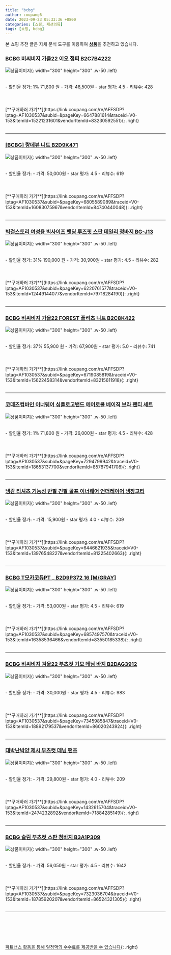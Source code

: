 ```yaml
---
title: "bcbg"
author: coupang6
date: 2023-09-23 05:33:36 +0800
categories: [쇼핑, 패션의류]
tags: [쇼핑, bcbg]
---
```


본 쇼핑 추천 글은 자체 분석 도구를 이용하여 [**상품**](https://link.coupang.com/a/bao1ui)을 추천하고 있습니다.

### [BCBG 비씨비지 가을22 이오 점퍼 B2C7B4222](https://link.coupang.com/re/AFFSDP?lptag=AF1030537&subid=&pageKey=6647881614&traceid=V0-153&itemId=15221231601&vendorItemId=83230592551)

![상품이미지](https://thumbnail9.coupangcdn.com/thumbnails/remote/230x230ex/image/vendor_inventory/b2e2/73f58311faf9dff0e8e7f38347aa23d62a3afb9fa4507da18713492adce9.jpg){: width="300" height="300" .w-50 .left}


<br>
- 할인율 정가: 1%  71,800   원
- 가격: 48,500원
- star 평가: 4.5
- 리뷰수: 428
<br>
<br>
<br>
<br>
[**구매하러 가기**](https://link.coupang.com/re/AFFSDP?lptag=AF1030537&subid=&pageKey=6647881614&traceid=V0-153&itemId=15221231601&vendorItemId=83230592551){: .right}
<br>
<br>

---

### [[BCBG] 랑데뷰 니트 B2D9K471](https://link.coupang.com/re/AFFSDP?lptag=AF1030537&subid=&pageKey=6805589089&traceid=V0-153&itemId=16083075967&vendorItemId=84740440048)

![상품이미지](https://thumbnail7.coupangcdn.com/thumbnails/remote/230x230ex/image/vendor_inventory/c659/1386827cd01961169378ceb73bde3eb74891444b070515d64644535c5293.jpeg){: width="300" height="300" .w-50 .left}


<br>
- 할인율 정가: 
- 가격: 50,000원
- star 평가: 4.5
- 리뷰수: 619
<br>
<br>
<br>
<br>
[**구매하러 가기**](https://link.coupang.com/re/AFFSDP?lptag=AF1030537&subid=&pageKey=6805589089&traceid=V0-153&itemId=16083075967&vendorItemId=84740440048){: .right}
<br>
<br>

---

### [빅걸스토리 여성용 빅사이즈 밴딩 루즈핏 스판 데일리 청바지 BG-J13](https://link.coupang.com/re/AFFSDP?lptag=AF1030537&subid=&pageKey=6220761577&traceid=V0-153&itemId=12449144077&vendorItemId=79718284190)

![상품이미지](https://thumbnail7.coupangcdn.com/thumbnails/remote/230x230ex/image/rs_quotation_api/ynaousch/99bac07e9d2443739a642d14c99768ea.jpg){: width="300" height="300" .w-50 .left}


<br>
- 할인율 정가: 31%  190,000   원
- 가격: 30,900원
- star 평가: 4.5
- 리뷰수: 282
<br>
<br>
<br>
<br>
[**구매하러 가기**](https://link.coupang.com/re/AFFSDP?lptag=AF1030537&subid=&pageKey=6220761577&traceid=V0-153&itemId=12449144077&vendorItemId=79718284190){: .right}
<br>
<br>

---

### [BCBG 비씨비지 가을22 FOREST 플리츠 니트 B2C8K422](https://link.coupang.com/re/AFFSDP?lptag=AF1030537&subid=&pageKey=6719085819&traceid=V0-153&itemId=15622458314&vendorItemId=83215611918)

![상품이미지](https://thumbnail9.coupangcdn.com/thumbnails/remote/230x230ex/image/vendor_inventory/b5c6/97e9e14040ddd4e46d33fc7d11379e2eb1efe21094c6411b6c792bc28c01.jpg){: width="300" height="300" .w-50 .left}


<br>
- 할인율 정가: 37%  55,900   원
- 가격: 67,900원
- star 평가: 5.0
- 리뷰수: 741
<br>
<br>
<br>
<br>
[**구매하러 가기**](https://link.coupang.com/re/AFFSDP?lptag=AF1030537&subid=&pageKey=6719085819&traceid=V0-153&itemId=15622458314&vendorItemId=83215611918){: .right}
<br>
<br>

---

### [코데즈컴바인 이너웨어 심플로고밴드 에어로쿨 베이직 브라 팬티 세트](https://link.coupang.com/re/AFFSDP?lptag=AF1030537&subid=&pageKey=7294799942&traceid=V0-153&itemId=18653137700&vendorItemId=85787941708)

![상품이미지](https://thumbnail10.coupangcdn.com/thumbnails/remote/230x230ex/image/vendor_inventory/5ce6/5f1f1cbb89ca3ec3d1d46affb305cebce630c24617aab006242516b22930.jpg){: width="300" height="300" .w-50 .left}


<br>
- 할인율 정가: 1%  71,800   원
- 가격: 26,000원
- star 평가: 4.5
- 리뷰수: 428
<br>
<br>
<br>
<br>
[**구매하러 가기**](https://link.coupang.com/re/AFFSDP?lptag=AF1030537&subid=&pageKey=7294799942&traceid=V0-153&itemId=18653137700&vendorItemId=85787941708){: .right}
<br>
<br>

---

### [냉감 티셔츠 기능성 반팔 긴팔 골프 이너웨어 언더레이어 냉장고티](https://link.coupang.com/re/AFFSDP?lptag=AF1030537&subid=&pageKey=6446621935&traceid=V0-153&itemId=13976548227&vendorItemId=81225402663)

![상품이미지](https://thumbnail7.coupangcdn.com/thumbnails/remote/230x230ex/image/vendor_inventory/adfa/6057b8679388675240f661d0188cef69a98c81bbcbec03e62aad70695f75.jpg){: width="300" height="300" .w-50 .left}


<br>
- 할인율 정가: 
- 가격: 15,900원
- star 평가: 4.0
- 리뷰수: 209
<br>
<br>
<br>
<br>
[**구매하러 가기**](https://link.coupang.com/re/AFFSDP?lptag=AF1030537&subid=&pageKey=6446621935&traceid=V0-153&itemId=13976548227&vendorItemId=81225402663){: .right}
<br>
<br>

---

### [BCBG T모카코듀PT _ B2D9P372 16 [M/GRAY]](https://link.coupang.com/re/AFFSDP?lptag=AF1030537&subid=&pageKey=6857497570&traceid=V0-153&itemId=16358536466&vendorItemId=83550185338)

![상품이미지](https://thumbnail9.coupangcdn.com/thumbnails/remote/230x230ex/image/vendor_inventory/a2b0/5d6391f9b0325d0b4c077411134892ef6a2348e6a8f9c48f69157d0a389c.jpg){: width="300" height="300" .w-50 .left}


<br>
- 할인율 정가: 
- 가격: 53,000원
- star 평가: 4.5
- 리뷰수: 619
<br>
<br>
<br>
<br>
[**구매하러 가기**](https://link.coupang.com/re/AFFSDP?lptag=AF1030537&subid=&pageKey=6857497570&traceid=V0-153&itemId=16358536466&vendorItemId=83550185338){: .right}
<br>
<br>

---

### [BCBG 비씨비지 겨울22 부츠컷 기모 데님 바지 B2DAG3912](https://link.coupang.com/re/AFFSDP?lptag=AF1030537&subid=&pageKey=7345985847&traceid=V0-153&itemId=18892179537&vendorItemId=86020243924)

![상품이미지](https://thumbnail8.coupangcdn.com/thumbnails/remote/230x230ex/image/vendor_inventory/8549/a9c8eab993eff480572faa375f900c750652ec34d8d0d51fb0bca949f4f4.jpg){: width="300" height="300" .w-50 .left}


<br>
- 할인율 정가: 
- 가격: 30,000원
- star 평가: 4.5
- 리뷰수: 983
<br>
<br>
<br>
<br>
[**구매하러 가기**](https://link.coupang.com/re/AFFSDP?lptag=AF1030537&subid=&pageKey=7345985847&traceid=V0-153&itemId=18892179537&vendorItemId=86020243924){: .right}
<br>
<br>

---

### [대박난박양 제시 부츠컷 데님 팬츠](https://link.coupang.com/re/AFFSDP?lptag=AF1030537&subid=&pageKey=1432615704&traceid=V0-153&itemId=2474232892&vendorItemId=71884285149)

![상품이미지](https://thumbnail9.coupangcdn.com/thumbnails/remote/230x230ex/image/vendor_inventory/0cd8/aefb12f00b234984dbc674b196a344c50f71f7d8dfb8dd32a4b32f45ebbb.jpg){: width="300" height="300" .w-50 .left}


<br>
- 할인율 정가: 
- 가격: 29,800원
- star 평가: 4.0
- 리뷰수: 209
<br>
<br>
<br>
<br>
[**구매하러 가기**](https://link.coupang.com/re/AFFSDP?lptag=AF1030537&subid=&pageKey=1432615704&traceid=V0-153&itemId=2474232892&vendorItemId=71884285149){: .right}
<br>
<br>

---

### [BCBG 슬림 부츠컷 스판 청바지 B3A1P309](https://link.coupang.com/re/AFFSDP?lptag=AF1030537&subid=&pageKey=7323036704&traceid=V0-153&itemId=18785920207&vendorItemId=86524321305)

![상품이미지](https://thumbnail7.coupangcdn.com/thumbnails/remote/230x230ex/image/vendor_inventory/3cf8/36e35764bb692c1e9a7a011dddb53ed62be47cded5f523939cd9860d2f64.jpeg){: width="300" height="300" .w-50 .left}


<br>
- 할인율 정가: 
- 가격: 56,050원
- star 평가: 4.5
- 리뷰수: 1642
<br>
<br>
<br>
<br>
[**구매하러 가기**](https://link.coupang.com/re/AFFSDP?lptag=AF1030537&subid=&pageKey=7323036704&traceid=V0-153&itemId=18785920207&vendorItemId=86524321305){: .right}
<br>
<br>

---
<br><br><br><br><br> [파트너스 활동을 통해 일정액의 수수료를 제공받을 수 있습니다](https://link.coupang.com/a/bao1ui){: .right}